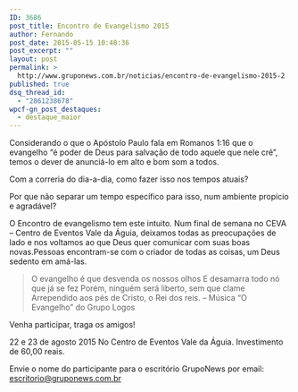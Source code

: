 ```yaml
---
ID: 3686
post_title: Encontro de Evangelismo 2015
author: Fernando
post_date: 2015-05-15 10:40:36
post_excerpt: ""
layout: post
permalink: >
  http://www.gruponews.com.br/noticias/encontro-de-evangelismo-2015-2
published: true
dsq_thread_id:
  - "2861238678"
wpcf-gn_post_destaques:
  - destaque_maior
---
```

Considerando o que o Apóstolo Paulo fala em Romanos 1:16 que o evangelho “é poder de Deus para salvação de todo aquele que nele crê”, temos o dever de anunciá-lo em alto e bom som a todos.

Com a correria do dia-a-dia, como fazer isso nos tempos atuais?

Por que não separar um tempo específico para isso, num ambiente propício e agradável?

O Encontro de evangelismo tem este intuito. Num final de semana no CEVA – Centro de Eventos Vale da Águia, deixamos todas as preocupações de lado e nos voltamos ao que Deus quer comunicar com suas boas novas.Pessoas encontram-se com o criador de todas as coisas, um Deus sedento em amá-las.
<blockquote>O evangelho é que desvenda os nossos olhos
E desamarra todo nó que já se fez
Porém, ninguém será liberto, sem que clame
Arrependido aos pés de Cristo, o Rei dos reis.
– Música “O Evangelho” do Grupo Logos</blockquote>
Venha participar, traga os amigos!

22 e 23 de agosto 2015
No Centro de Eventos Vale da Águia.
Investimento de 60,00 reais.

Envie o nome do participante para o escritório GrupoNews por email:
escritorio@gruponews.com.br